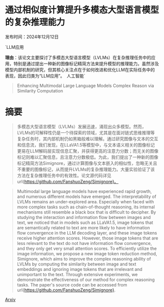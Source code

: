 # 通过相似度计算提升多模态大型语言模型的复杂推理能力

发布时间：2024年12月12日

`LLM应用

**理由**：该论文主要探讨了多模态大型语言模型（LVLMs）在复杂推理任务中的应用，特别是通过提出一种新的图像标记精简方法来提升模型的推理能力。虽然涉及模型内部机制的研究，但其核心关注点在于如何改进和优化LLM在实际任务中的表现，因此归类为“LLM应用”。` `人工智能`

> Enhancing Multimodal Large Language Models Complex Reason via Similarity Computation

# 摘要

> 多模态大型语言模型（LVLMs）发展迅速，涌现出众多模型。然而，LVLMs的可解释性仍是一个待探索的领域，尤其是在面对链式思维推理等复杂任务时，其内部机制仍如黑箱般难以理解。通过研究图像与文本的交互和信息流，我们发现，在LLaVA1.5等模型中，与文本语义相关的图像标记更易在LLM解码层实现信息汇聚，并获得更高的注意力分数；而无关的图像标记则难以汇聚信息，且注意力分数极低。为此，我们提出了一种新的图像标记精简方法Simignore，通过计算图像与文本嵌入的相似性，忽略无关且不重要的图像标记，从而提升LVLMs的复杂推理能力。大量实验验证了该方法在复杂推理任务中的有效性。论文源代码详见url{https://github.com/FanshuoZeng/Simignore}。

> Multimodal large language models have experienced rapid growth, and numerous different models have emerged. The interpretability of LVLMs remains an under-explored area. Especially when faced with more complex tasks such as chain-of-thought reasoning, its internal mechanisms still resemble a black box that is difficult to decipher. By studying the interaction and information flow between images and text, we noticed that in models such as LLaVA1.5, image tokens that are semantically related to text are more likely to have information flow convergence in the LLM decoding layer, and these image tokens receive higher attention scores. However, those image tokens that are less relevant to the text do not have information flow convergence, and they only get very small attention scores. To efficiently utilize the image information, we propose a new image token reduction method, Simignore, which aims to improve the complex reasoning ability of LVLMs by computing the similarity between image and text embeddings and ignoring image tokens that are irrelevant and unimportant to the text. Through extensive experiments, we demonstrate the effectiveness of our method for complex reasoning tasks. The paper's source code can be accessed from url{https://github.com/FanshuoZeng/Simignore}.

[Arxiv](https://arxiv.org/abs/2412.09817)